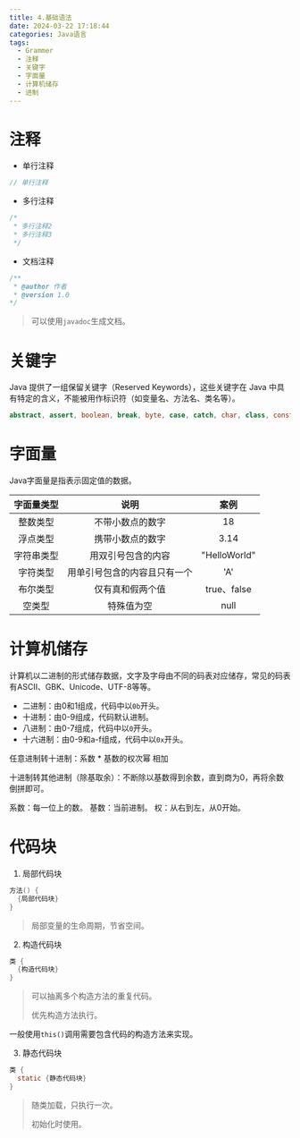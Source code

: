 ```yaml
---
title: 4.基础语法
date: 2024-03-22 17:18:44
categories: Java语言
tags: 
  - Grammer
  - 注释
  - 关键字
  - 字面量
  - 计算机储存
  - 进制
---
```


# 注释

* 单行注释

```java
// 单行注释
```

* 多行注释

```java
/* 
 * 多行注释2
 * 多行注释3
 */
```

* 文档注释

```java
/**
 * @author 作者
 * @version 1.0
*/
```

> 可以使用`javadoc`生成文档。

# 关键字

Java 提供了一组保留关键字（Reserved Keywords），这些关键字在 Java 中具有特定的含义，不能被用作标识符（如变量名、方法名、类名等）。

```java
abstract, assert, boolean, break, byte, case, catch, char, class, const, continue, default, do, double, else, enum, extends, final, finally, float, for, if, implements, import, instanceof, int, interface, long, native, new, null, package, private, protected, public, return, short, static, strictfp, super, switch, synchronized, this, throw, throws, transient, try, void, volatile, while
```

# 字面量

Java字面量是指表示固定值的数据。

| 字面量类型 |             说明             |     案例     |
| :--------: | :--------------------------: | :----------: |
|  整数类型  |       不带小数点的数字       |      18      |
|  浮点类型  |       携带小数点的数字       |     3.14     |
| 字符串类型 |      用双引号包含的内容      | "HelloWorld" |
|  字符类型  | 用单引号包含的内容且只有一个 |     'A'      |
|  布尔类型  |       仅有真和假两个值       | true、false  |
|   空类型   |          特殊值为空          |     null     |

# 计算机储存

计算机以二进制的形式储存数据，文字及字母由不同的码表对应储存，常见的码表有ASCII、GBK、Unicode、UTF-8等等。

* 二进制：由0和1组成，代码中以`0b`开头。
* 十进制：由0-9组成，代码默认进制。
* 八进制：由0-7组成，代码中以`0`开头。
* 十六进制：由0-9和a-f组成，代码中以`0x`开头。

任意进制转十进制：系数 * 基数的权次幂 相加

十进制转其他进制（除基取余）：不断除以基数得到余数，直到商为0，再将余数倒拼即可。

系数：每一位上的数。
基数：当前进制。
权：从右到左，从0开始。

# 代码块

1. 局部代码块

```java
方法() {
  {局部代码块}
}
```

> 局部变量的生命周期，节省空间。

2. 构造代码块

```java
类 {
  {构造代码块}
}
```

> 可以抽离多个构造方法的重复代码。
>
> 优先构造方法执行。

一般使用`this()`调用需要包含代码的构造方法来实现。

3. 静态代码块

```java
类 {
  static {静态代码块}
}
```

> 随类加载，只执行一次。
>
> 初始化时使用。
